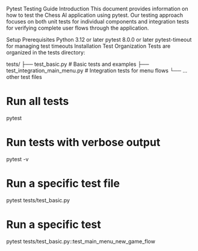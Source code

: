 Pytest Testing Guide
Introduction
This document provides information on how to test the Chess AI application using pytest. Our testing approach focuses on both unit tests for individual components and integration tests for verifying complete user flows through the application.

Setup
Prerequisites
Python 3.12 or later
pytest 8.0.0 or later
pytest-timeout for managing test timeouts
Installation
Test Organization
Tests are organized in the tests directory:


tests/
├── test_basic.py              # Basic tests and examples
├── test_integration_main_menu.py  # Integration tests for menu flows
└── ... other test files


# Run all tests
pytest

# Run tests with verbose output
pytest -v

# Run a specific test file
pytest tests/test_basic.py

# Run a specific test
pytest tests/test_basic.py::test_main_menu_new_game_flow
